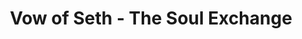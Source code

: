 ---
title: "Vow of Seth - The Soul Exchange"
description: "Music Video"
repo: "#" # delete this line if you want blog-like posts for projects
tags: ["go", "golang", "hugo"]
weight: 1
draft: false
clip: VowofSeth
id: vowofseth
---